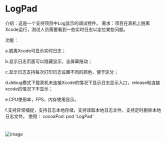 # LogPad

介绍：这是一个支持项目中Log显示的调试控件。
需求：项目在真机上脱离Xcode运行，测试人员需要看到一些实时日志以定位某些问题。

功能：

a.脱离Xcode可显示实时日志；

b.显示日志页面可以隐藏显示，全屏幕拖动；

c.显示日志支持每次打印日志设置不同的颜色，便于区分；

d.debug模式下载真机未连接Xcode的情况下显示日志显示入口，release和连接xcode的情况下不显示；

e.CPU使用率，FPS，内存使用显示。

f.支持异常捕捉，支持日志本地存储，支持读取本地日志文件，支持定时删除本地日志文件。
使用：
cocoaPod:  pod 'LogPad'
#
![image](https://github.com/moreFine/LogPad/blob/master/LogPad.gif)
